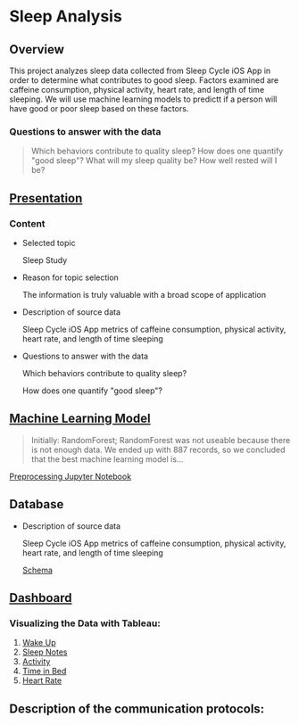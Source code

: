 # Sleep Analysis
## Overview
This project analyzes sleep data collected from Sleep Cycle iOS App in order to determine what contributes to good sleep. Factors examined are caffeine consumption, physical activity, heart rate, and length of time sleeping. We will use machine learning models to predictt if a person will have good or poor sleep based on these factors.

### Questions to answer with the data

> Which behaviors contribute to quality sleep?
> How does one quantify "good sleep"?
> What will my sleep quality be?
> How well rested will I be?

## [Presentation](https://github.com/mtomison/Sleep_Analysis/blob/87e52ae2c04c7f6e4d39e198b6799acf30284674/Sleep%20Analysis%20Deliverable%202%20Draft%20v2.pdf)

### Content
- Selected topic

  Sleep Study
  
- Reason for topic selection
  
  The information is truly valuable with a broad scope of application
  
- Description of source data
  
  Sleep Cycle iOS App 
  metrics of caffeine consumption, physical activity, heart rate, and length of time sleeping
  
- Questions to answer with the data

  Which behaviors contribute to quality sleep?
  
  How does one quantify "good sleep"?


## [Machine Learning Model](https://github.com/mtomison/Sleep_Analysis/blob/4d5ef2822083da144fef9e1293622215375d8374/Machine%20Learning.md)
> Initially: RandomForest; RandomForest was not useable because there is not enough data. We ended up with 887 records, so we concluded that the best machine learning model is...

[Preprocessing Jupyter Notebook](https://github.com/mtomison/Sleep_Analysis/blob/d4f4f5e70c98f9fe5b5c7734a78d91e9b74008f0/sleepDataPreprocessing.ipynb)

## Database
- Description of source data
  
  Sleep Cycle iOS App 
  metrics of caffeine consumption, physical activity, heart rate, and length of time sleeping
  
  [Schema](https://github.com/mtomison/Sleep_Analysis/blob/d4f4f5e70c98f9fe5b5c7734a78d91e9b74008f0/Schema.jpg)

## [Dashboard](https://public.tableau.com/app/profile/misty.tomison/viz/SleepAnalysis_16403125127800/SleepAnalysis?publish=yes)
### Visualizing the Data with Tableau:

1. [Wake Up](https://public.tableau.com/app/profile/megan.speaks/viz/WakeUp/WakeUp)
2. [Sleep Notes](https://public.tableau.com/app/profile/megan.speaks/viz/SleepNotes/SleepNotes)
3. [Activity](https://public.tableau.com/app/profile/megan.speaks/viz/Activity_16405816723450/Activity)
4. [Time in Bed](https://public.tableau.com/app/profile/megan.speaks/viz/TimeinBed/TimeinBed)
5. [Heart Rate](https://public.tableau.com/app/profile/megan.speaks/viz/HeartRate_16405815842860/HeartRate)

## Description of the communication protocols:

